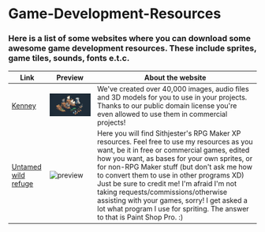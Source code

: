 # Game-Development-Resources
### Here is a list of some websites where you can download some awesome game development resources. These include sprites, game tiles, sounds, fonts e.t.c.

| Link | Preview | About the website |
|------|-------|-------|
| [Kenney](https://kenney.nl/assets) | ![preview](images/kenney_preview.png)  | We've created over 40,000 images, audio files and 3D models for you to use in your projects. Thanks to our public domain license you're even allowed to use them in commercial projects! |
| [Untamed wild refuge](http://untamed.wild-refuge.net/rpgxp.php)| ![preview]()|Here you will find Sithjester's RPG Maker XP resources. Feel free to use my resources as you want, be it in free or commercial games, edited how you want, as bases for your own sprites, or for non-RPG Maker stuff (but don't ask me how to convert them to use in other programs XD) Just be sure to credit me! I'm afraid I'm not taking requests/commissions/otherwise assisting with your games, sorry! I get asked a lot what program I use for spriting. The answer to that is Paint Shop Pro. :)|
